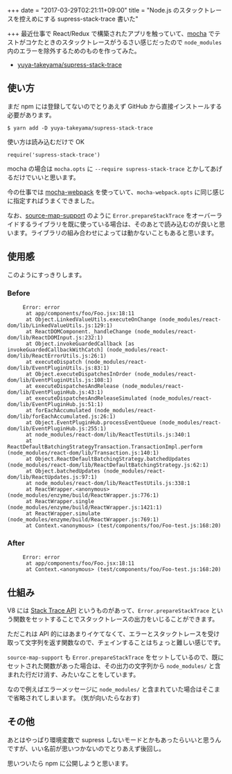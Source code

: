 +++
date = "2017-03-29T02:21:11+09:00"
title = "Node.js のスタックトレースを控えめにする supress-stack-trace 書いた"

+++
最近仕事で React/Redux で構築されたアプリを触っていて、[mocha](https://mochajs.org/) でテストがコケたときのスタックトレースがうるさい感じだったので `node_modules` 内のエラーを除外するためのものを作ってみた。

* [yuya-takeyama/supress-stack-trace](https://github.com/yuya-takeyama/supress-stack-trace)

<!--more-->

## 使い方

まだ npm には登録してないのでとりあえず GitHub から直接インストールする必要があります。

```
$ yarn add -D yuya-takeyama/supress-stack-trace
```

使い方は読み込むだけで OK

```
require('supress-stack-trace')
```

mocha の場合は `mocha.opts` に `--require supress-stack-trace` とかしてあげるだけでいいと思います。

今の仕事では [mocha-webpack](https://www.npmjs.com/package/mocha-webpack) を使っていて、`mocha-webpack.opts` に同じ感じに指定すればうまくできました。

なお、[source-map-support](https://github.com/evanw/node-source-map-support) のように `Error.prepareStackTrace` をオーバーライドするライブラリを既に使っている場合は、そのあとで読み込むのが良いと思います。ライブラリの組み合わせによっては動かないこともあると思います。

## 使用感

このようにすっきりします。

### Before

```
     Error: error
      at app/components/foo/Foo.jsx:18:11
      at Object.LinkedValueUtils.executeOnChange (node_modules/react-dom/lib/LinkedValueUtils.js:129:1)
      at ReactDOMComponent._handleChange (node_modules/react-dom/lib/ReactDOMInput.js:232:1)
      at Object.invokeGuardedCallback [as invokeGuardedCallbackWithCatch] (node_modules/react-dom/lib/ReactErrorUtils.js:26:1)
      at executeDispatch (node_modules/react-dom/lib/EventPluginUtils.js:83:1)
      at Object.executeDispatchesInOrder (node_modules/react-dom/lib/EventPluginUtils.js:108:1)
      at executeDispatchesAndRelease (node_modules/react-dom/lib/EventPluginHub.js:43:1)
      at executeDispatchesAndReleaseSimulated (node_modules/react-dom/lib/EventPluginHub.js:51:1)
      at forEachAccumulated (node_modules/react-dom/lib/forEachAccumulated.js:26:1)
      at Object.EventPluginHub.processEventQueue (node_modules/react-dom/lib/EventPluginHub.js:255:1)
      at node_modules/react-dom/lib/ReactTestUtils.js:340:1
      at ReactDefaultBatchingStrategyTransaction.TransactionImpl.perform (node_modules/react-dom/lib/Transaction.js:140:1)
      at Object.ReactDefaultBatchingStrategy.batchedUpdates (node_modules/react-dom/lib/ReactDefaultBatchingStrategy.js:62:1)
      at Object.batchedUpdates (node_modules/react-dom/lib/ReactUpdates.js:97:1)
      at node_modules/react-dom/lib/ReactTestUtils.js:338:1
      at ReactWrapper.<anonymous> (node_modules/enzyme/build/ReactWrapper.js:776:1)
      at ReactWrapper.single (node_modules/enzyme/build/ReactWrapper.js:1421:1)
      at ReactWrapper.simulate (node_modules/enzyme/build/ReactWrapper.js:769:1)
      at Context.<anonymous> (test/components/foo/Foo-test.js:168:20)
```

### After

```
     Error: error
      at app/components/foo/Foo.jsx:18:11
      at Context.<anonymous> (test/components/foo/Foo-test.js:168:20)
```

## 仕組み

V8 には [Stack Trace API](https://github.com/v8/v8/wiki/Stack-Trace-API) というものがあって、`Error.prepareStackTrace` という関数をセットすることでスタックトレースの出力をいじることができます。

ただこれは API 的にはあまりイケてなくて、エラーとスタックトレースを受け取って文字列を返す関数なので、チェインすることはちょっと難しい感じです。

`source-map-support` も `Error.prepareStackTrace` をセットしているので、既にセットされた関数があった場合は、その出力の文字列から `node_modules/` と含まれた行だけ消す、みたいなことをしています。

なので例えばエラーメッセージに `node_modules/` と含まれていた場合はそこまで省略されてしまいます。 (気が向いたらなおす)

## その他

あとはやっぱり環境変数で supress しないモードとかもあったらいいと思うんですが、いい名前が思いつかないのでとりあえず後回し。

思いついたら npm に公開しようと思います。
